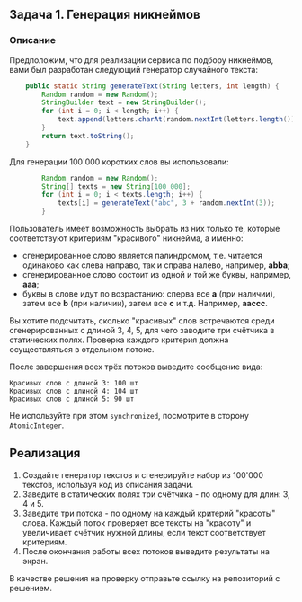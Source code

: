 ## Задача 1. Генерация никнеймов

### Описание
Предположим, что для реализации сервиса по подбору никнеймов, вами был разработан следующий генератор случайного текста:
```java
    public static String generateText(String letters, int length) {
        Random random = new Random();
        StringBuilder text = new StringBuilder();
        for (int i = 0; i < length; i++) {
            text.append(letters.charAt(random.nextInt(letters.length())));
        }
        return text.toString();
    }
```
Для генерации 100'000 коротких слов вы использовали:
```java
        Random random = new Random();
        String[] texts = new String[100_000];
        for (int i = 0; i < texts.length; i++) {
            texts[i] = generateText("abc", 3 + random.nextInt(3));
        }
```

Пользователь имеет возможность выбрать из них только те, которые соответствуют критериям "красивого" никнейма, а именно:
* сгенерированное слово является палиндромом, т.е. читается одинаково как слева направо, так и справа налево, например, **abba**;
* сгенерированное слово состоит из одной и той же буквы, например, **aaa**;
* буквы в слове идут по возрастанию: сперва все **a** (при наличии), затем все **b** (при наличии), затем все **c** и т.д. Например, **aaccc**.

Вы хотите подсчитать, сколько "красивых" слов встречаются среди сгенерированных с длиной 3, 4, 5, для чего заводите три счётчика в статических полях.
Проверка каждого критерия должна осуществляться в отдельном потоке.

После завершения всех трёх потоков выведите сообщение вида:
```text
Красивых слов с длиной 3: 100 шт
Красивых слов с длиной 4: 104 шт
Красивых слов с длиной 5: 90 шт
```
Не используйте при этом `synchronized`, посмотрите в сторону `AtomicInteger`.

## Реализация
1. Создайте генератор текстов и сгенерируйте набор из 100'000 текстов, используя код из описания задачи.
2. Заведите в статических полях три счётчика - по одному для длин: 3, 4 и 5.
3. Заведите три потока - по одному на каждый критерий "красоты" слова. Каждый поток проверяет все тексты на "красоту" и увеличивает счётчик нужной длины, если текст соответствует критериям.
4. После окончания работы всех потоков выведите результаты на экран.

В качестве решения на проверку отправьте ссылку на репозиторий с решением.